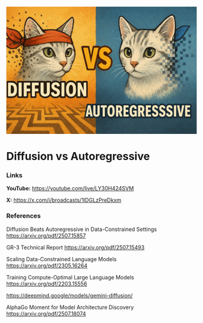 ![thumbnail](thumbnail.jpg)

# Diffusion vs Autoregressive

### Links

**YouTube:** https://youtube.com/live/LY30H424SVM

**X:** https://x.com/i/broadcasts/1lDGLzPreDkxm

### References

Diffusion Beats Autoregressive in Data-Constrained Settings 
https://arxiv.org/pdf/2507.15857

GR-3 Technical Report 
https://arxiv.org/pdf/2507.15493

Scaling Data-Constrained Language Models
https://arxiv.org/pdf/2305.16264

Training Compute-Optimal Large Language Models
https://arxiv.org/pdf/2203.15556

https://deepmind.google/models/gemini-diffusion/

AlphaGo Moment for Model Architecture Discovery
https://arxiv.org/pdf/2507.18074
